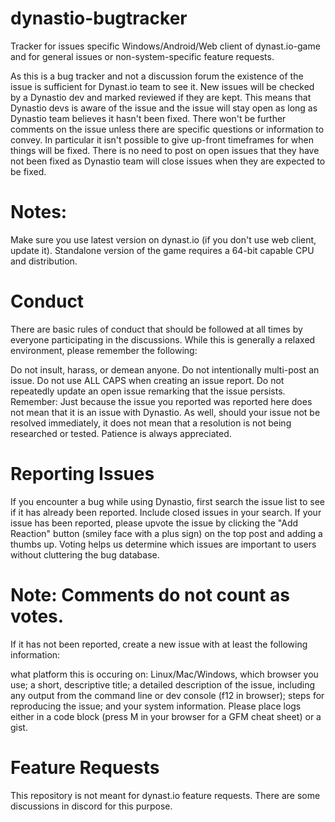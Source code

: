 # dynastio-bugtracker

Tracker for issues specific Windows/Android/Web client of dynast.io-game and for general issues or non-system-specific feature requests.

As this is a bug tracker and not a discussion forum the existence of the issue is sufficient for Dynast.io team to see it. New issues will be checked by a Dynastio dev and marked reviewed if they are kept. This means that Dynastio devs is aware of the issue and the issue will stay open as long as Dynastio team believes it hasn't been fixed. There won't be further comments on the issue unless there are specific questions or information to convey. In particular it isn't possible to give up-front timeframes for when things will be fixed. There is no need to post on open issues that they have not been fixed as Dynastio team will close issues when they are expected to be fixed.

# Notes:

Make sure you use latest version on dynast.io (if you don't use web client, update it).
Standalone version of the game requires a 64-bit capable CPU and distribution.

# Conduct

There are basic rules of conduct that should be followed at all times by everyone participating in the discussions. While this is generally a relaxed environment, please remember the following:

Do not insult, harass, or demean anyone.
Do not intentionally multi-post an issue.
Do not use ALL CAPS when creating an issue report.
Do not repeatedly update an open issue remarking that the issue persists.
Remember: Just because the issue you reported was reported here does not mean that it is an issue with Dynastio. As well, should your issue not be resolved immediately, it does not mean that a resolution is not being researched or tested. Patience is always appreciated.

# Reporting Issues

If you encounter a bug while using Dynastio, first search the issue list to see if it has already been reported. Include closed issues in your search. If your issue has been reported, please upvote the issue by clicking the "Add Reaction" button (smiley face with a plus sign) on the top post and adding a thumbs up. Voting helps us determine which issues are important to users without cluttering the bug database.

# Note: Comments do not count as votes.

If it has not been reported, create a new issue with at least the following information:

what platform this is occuring on: Linux/Mac/Windows, which browser you use;
a short, descriptive title;
a detailed description of the issue, including any output from the command line or dev console (f12 in browser);
steps for reproducing the issue; and
your system information.
Please place logs either in a code block (press M in your browser for a GFM cheat sheet) or a gist.

# Feature Requests

This repository is not meant for dynast.io feature requests. There are some discussions in discord for this purpose.

